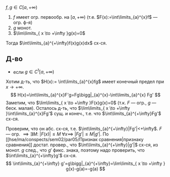 $f, g \in C[a, +\infty)$

1. $f$ имеет огр. первообр. на $[a,+\infty)$ (т.е. $F(x):=\int\limits_{a}^{x}f$ — огр. ф-я)
2. $g$ монот.
3. $\lim\limits_{ x \to +\infty }g(x)=0$

Тогда $\int\limits_{a}^{+\infty}f(x)g(x)dx$ сх-ся.

## Д-во

* если $g \in C^{1}[a, +\infty)$

Хотим д-ть, что $H(x):= \int\limits_{a}^{x}fg$ имеет конечный предел при $x\to+\infty$. 
$$
H(x)=\int\limits_{a}^{x}F'g=Fg\bigg|_{a}^{x}-\int\limits_{a}^{x} Fg'
$$
Заметим, что $\lim\limits_{ x \to +\infty }F(x)g(x)=0$ (т.к. $F$ — огр., $g$ — беск. малая).
Осталось д-ть, что $\lim\limits_{ x \to +\infty }\int\limits_{a}^{x}Fg'$ сущ. и конеч., т.е. что $\int\limits_{a}^{+\infty}Fg'$ сх-ся.

Проверим, что он абс. сх-ся, т.е. $\int\limits_{a}^{+\infty}|Fg'|<+\infty$. 
$F$ — огр. $\implies \exists M:$ $|F(x)|\leq M\ \forall x \implies$ $|Fg'|\leq M|g'|$. По [[hse/ma/conspects/sem02/par05/Признак сравнения|признаку сравнения]] достат. провер., что $\int\limits_{a}^{+\infty}|g'|$ сх-ся, из монот. $g$ след., что $g'$ фикс. знака, поэтому надо проверить, что $\int\limits_{a}^{+\infty}g'$ сх-ся.
$$
\int\limits_{a}^{+\infty} g'=g\bigg|_{a}^{+\infty}=\lim\limits_{ x \to +\infty } g(x)-g(a)=-g(a)
$$

